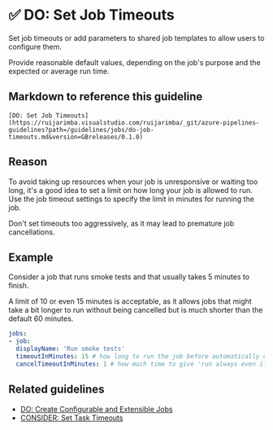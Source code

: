 # ✅ DO: Set Job Timeouts

Set job timeouts or add parameters to shared job templates to allow users to
configure them.

Provide reasonable default values, depending on the job's purpose and the
expected or average run time.

## Markdown to reference this guideline

```plaintext
[DO: Set Job Timeouts](https://ruijarimba.visualstudio.com/ruijarimba/_git/azure-pipelines-guidelines?path=/guidelines/jobs/do-job-timeouts.md&version=GBreleases/0.1.0)
```

## Reason

To avoid taking up resources when your job is unresponsive or waiting too long,
it's a good idea to set a limit on how long your job is allowed to run. Use the
job timeout settings to specify the limit in minutes for running the job.

Don't set timeouts too aggressively, as it may lead to premature job cancellations.

## Example

Consider a job that runs smoke tests and that usually takes 5 minutes to finish.

A limit of 10 or even 15 minutes is acceptable, as it allows jobs that might
take a bit longer to run without being cancelled but is much shorter than the
default 60 minutes.

```yaml
jobs:
- job:
  displayName: 'Run smoke tests'
  timeoutInMinutes: 15 # how long to run the job before automatically cancelling
  cancelTimeoutInMinutes: 1 # how much time to give 'run always even if cancelled tasks' before stopping them
```

## Related guidelines

- [DO: Create Configurable and Extensible Jobs](/guidelines/jobs/do-extensible-jobs.md)
- [CONSIDER: Set Task Timeouts](/guidelines/steps/consider-timeouts.md)

